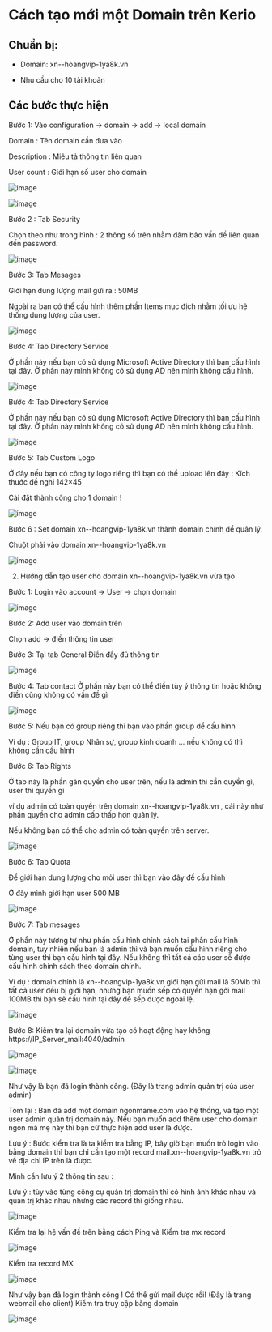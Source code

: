 # Cách tạo mới một Domain trên Kerio
## Chuẩn bị:
- Domain: xn--hoangvip-1ya8k.vn

- Nhu cầu cho 10 tài khoản
## Các bước thực hiện
Bước 1:  Vào configuration -> domain -> add -> local domain

Domain : Tên domain cần đưa vào

Description : Miêu tả thông tin liên quan

User count : Giới hạn số user cho domain

![image](https://user-images.githubusercontent.com/105496635/185532498-bd2c61eb-5c1b-4f8c-8069-3230c89cc819.png)


![image](https://user-images.githubusercontent.com/105496635/185532966-60f7b48a-b13b-4e3d-83cc-f7c170183230.png)

Bước 2 : Tab Security

Chọn theo như trong hình : 2 thông số trên nhằm đảm bảo vấn đề liên quan đến password.

![image](https://user-images.githubusercontent.com/105496635/185533009-e31e1470-f608-4f46-9750-e555736d8341.png)


Bước 3: Tab Mesages

Giới hạn dung lượng mail gửi ra : 50MB

Ngoài ra bạn có thể cấu hình thêm phần Items mục địch nhằm tối ưu hệ thống dung lượng của user.

![image](https://user-images.githubusercontent.com/105496635/185533049-bf69e7f1-12e0-458f-b6f0-362305026d38.png)


Bước 4: Tab Directory Service

Ở phần này nếu bạn có sử dụng Microsoft Active Directory thì bạn cấu hình tại đây. Ở phần này mình không có sử dụng AD nên mình không cấu hình.

![image](https://user-images.githubusercontent.com/105496635/185533233-6e4a3007-9de6-48cc-8046-47eeb1f9a0b2.png)


Bước 4: Tab Directory Service

Ở phần này nếu bạn có sử dụng Microsoft Active Directory thì bạn cấu hình tại đây. Ở phần này mình không có sử dụng AD nên mình không cấu hình.


![image](https://user-images.githubusercontent.com/105496635/185533268-d2261713-c55e-4dee-b24b-e78e97da3a51.png)


Bước 5: Tab Custom Logo

Ở đây nếu bạn có công ty logo riêng thì bạn có thể upload lên đây : Kích thước đề nghi 142×45

Cài đặt thành công cho 1 domain !

![image](https://user-images.githubusercontent.com/105496635/185533328-0579028c-9ccd-4dbe-a262-743efff662bb.png)


Bước 6 : Set domain xn--hoangvip-1ya8k.vn thành domain chính để quản lý.

Chuột phải vào domain xn--hoangvip-1ya8k.vn

![image](https://user-images.githubusercontent.com/105496635/185533403-d012bb24-5e29-4a40-8af6-51912a4344c4.png)


2. Hướng dẫn tạo user cho domain xn--hoangvip-1ya8k.vn vừa tạo

Bước 1: Login vào account -> User -> chọn domain

![image](https://user-images.githubusercontent.com/105496635/185534253-174eb58a-61a9-4c9d-8836-e7f1efded3ab.png)


Bước 2: Add user vào domain trên

Chọn add -> điền thông tin user

Bước 3: Tại tab General Điền đầy đủ thông tin


![image](https://user-images.githubusercontent.com/105496635/185534460-f27e1abf-5f68-4e0e-b15c-027312300e34.png)

Bước 4: Tab contact Ở phần này bạn có thể điền tùy ý thông tin hoặc không điền cũng không có vấn đề gì


![image](https://user-images.githubusercontent.com/105496635/185534844-adc409d6-9283-4ccd-9721-460539ddd65b.png)





Bước 5: Nếu bạn có group riêng thì bạn vào phần group để cấu hình

Ví dụ : Group IT, group Nhân sự, group kinh doanh … nếu không có thì không cần cấu hình

Bước 6: Tab Rights

Ở tab này là phần gán quyền cho user trên, nếu là admin thì cần quyền gì, user thì quyền gì

ví dụ admin có toàn quyền trên domain  xn--hoangvip-1ya8k.vn , cái này như phần quyền cho admin cấp thấp hơn quản lý.

Nếu không bạn có thể cho admin có toàn quyền trên server.


![image](https://user-images.githubusercontent.com/105496635/185535350-34504889-7a65-4415-a429-c6d08f74d538.png)

Bước 6: Tab Quota

Để giới hạn dung lượng cho mỏi user thì bạn vào đây để cấu hình

Ở đây mình giới hạn user 500 MB




![image](https://user-images.githubusercontent.com/105496635/185535442-2d4f4b48-1736-47a9-bc85-862af9b0d99a.png)



Bước 7: Tab mesages

Ở phần này tương tự như phần cấu hình chính sách tại phần cấu hình domain, tuy nhiên nếu bạn là admin thì và bạn muốn cấu hình riêng cho từng user thì bạn cấu hình tại đây. Nếu không thì tất cả các user sẽ được cấu hình chính sách theo domain chính.

Ví dụ : domain chính là xn--hoangvip-1ya8k.vn giới hạn gửi mail là 50Mb thì tất cả user đều bị giới hạn, nhưng bạn muốn sếp có quyền hạn gởi mail 100MB thì bạn sẽ cấu hình tại đây để sếp được ngoại lệ.

![image](https://user-images.githubusercontent.com/105496635/185535519-9804bdfb-aba4-4fca-9d7f-2711438a82c6.png)

Bước 8: Kiểm tra lại domain vừa tạo có hoạt động hay không https://IP_Server_mail:4040/admin

![image](https://user-images.githubusercontent.com/105496635/185535769-b9bc653f-4186-4075-b112-80cf97ab1092.png)


![image](https://user-images.githubusercontent.com/105496635/185535986-20e21341-c4f9-469d-8f7b-45f100cb83e5.png)

Như vậy là bạn đã login thành công. (Đây là trang admin quản trị của user admin)

Tóm lại : Bạn đã add một domain ngonmame.com vào hệ thống, và tạo một user admin quản trị domain này. Nếu bạn muốn add thêm user cho domain ngon mà mẹ này thì bạn cứ thực hiện add user là được.

Lưu ý : Bước kiểm tra là ta kiểm tra bằng IP, bây giờ bạn muốn trỏ login vào bằng domain thì bạn chỉ cần tạo một record mail.xn--hoangvip-1ya8k.vn trỏ về địa chỉ IP trên là được.

Mình cần lưu ý 2 thông tin sau :

Lưu ý : tùy vào từng công cụ quản trị domain thì có hình ảnh khác nhau và quản trị khác nhau nhưng các record thì giống nhau.

![image](https://user-images.githubusercontent.com/105496635/185537890-434eecbf-a501-4cfa-a446-2671f96123cf.png)



Kiểm tra lại hệ vấn đề trên bằng cách Ping và Kiểm tra mx record

![image](https://user-images.githubusercontent.com/105496635/185537961-ee04cace-670e-4df4-b69e-2e47bb6cadd1.png)

Kiểm tra record MX

![image](https://user-images.githubusercontent.com/105496635/185538365-e5f38e88-8bd4-4eae-ae2e-6f0071f66f67.png)


Như vậy bạn đã login thành công ! Có thể gửi mail được rồi! (Đây là trang webmail cho client) Kiểm tra truy cập bằng domain



![image](https://user-images.githubusercontent.com/105496635/185538400-c00875d4-650f-4210-bb2e-ee1b7c78684f.png)







